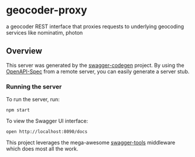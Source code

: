 # geocoder-proxy
a geocoder REST interface that proxies requests to underlying geocoding services like nominatim, photon

## Overview
This server was generated by the [swagger-codegen](https://github.com/swagger-api/swagger-codegen) project.  By using the [OpenAPI-Spec](https://github.com/OAI/OpenAPI-Specification) from a remote server, you can easily generate a server stub.

### Running the server
To run the server, run:

```
npm start
```

To view the Swagger UI interface:

```
open http://localhost:8090/docs
```

This project leverages the mega-awesome [swagger-tools](https://github.com/apigee-127/swagger-tools) middleware which does most all the work.
